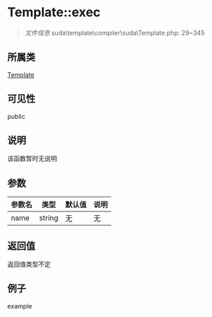 # Template::exec

> *文件信息* suda\template\compiler\suda\Template.php: 29~345
## 所属类 

[Template](../Template.md)

## 可见性

  public  
## 说明

该函数暂时无说明

## 参数

 
| 参数名 | 类型 | 默认值 | 说明 |
|--------|-----|-------|-------|
 | name |  string | 无 | 无 |
## 返回值
返回值类型不定
## 例子

example
